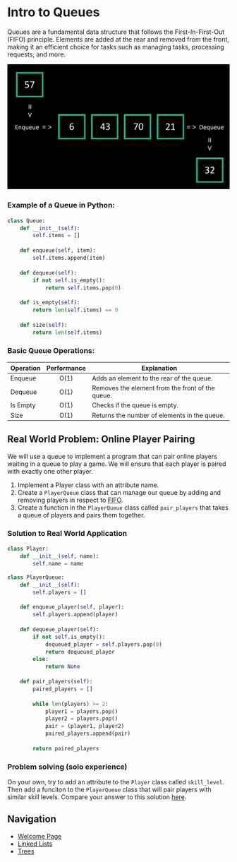 # Intro to Queues
Queues are a fundamental data structure that follows the First-In-First-Out (FIFO) principle. Elements are added at the rear and removed from the front, making it an efficient choice for tasks such as managing tasks, processing requests, and more.

![queues_img](images\queues.png)

### Example of a Queue in Python:
```python
class Queue:
    def __init__(self):
        self.items = []

    def enqueue(self, item):
        self.items.append(item)

    def dequeue(self):
        if not self.is_empty():
            return self.items.pop(0)

    def is_empty(self):
        return len(self.items) == 0

    def size(self):
        return len(self.items)
```
### Basic Queue Operations:

| Operation       | Performance | Explanation |
| --------------- |:-----------:| ----------- | 
| Enqueue         | O(1)        | Adds an element to the rear of the queue.
| Dequeue         | O(1)        | Removes the element from the front of the queue.
| Is Empty        | O(1)        | Checks if the queue is empty.
| Size            | O(1)        | Returns the number of elements in the queue.

## Real World Problem: Online Player Pairing 
We will use a queue to implement a program that can pair online players waiting in a queue to play a game. We will ensure that each player is paired with exactly one other player.

1. Implement a Player class with an attribute name.
2. Create a `PlayerQueue` class that can manage our queue by adding and removing players in respect to [FIFO](#intro-to-queues).
3. Create a function in the `PlayerQueue` class called `pair_players` that takes a queue of players and pairs them together.

### Solution to Real World Application

```py
class Player:
    def __init__(self, name):
        self.name = name
```
```py
class PlayerQueue:
    def __init__(self):
        self.players = []

    def enqueue_player(self, player):
        self.players.append(player)

    def dequeue_player(self):
        if not self.is_empty():
            dequeued_player = self.players.pop(0)
            return dequeued_player
        else:
            return None
        
    def pair_players(self):
        paired_players = []

        while len(players) >= 2:
            player1 = players.pop()
            player2 = players.pop()
            pair = (player1, player2)
            paired_players.append(pair)

        return paired_players
```

### Problem solving (solo experience)

On your own, try to add an attribute to the `Player` class called `skill_level`. Then add a funciton to the `PlayerQueue` class that will pair players with similar skill levels. Compare your answer to this solution [here](queues_solution.md).

## Navigation
- [Welcome Page](welcome.md)
- [Linked Lists](linked_lists.md)
- [Trees](trees.md)
